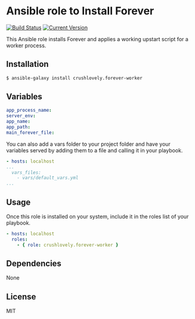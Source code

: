 # Ansible role to Install Forever

[![Build Status](http://img.shields.io/travis/crushlovely/ansible-forever-worker.svg?style=flat)](https://travis-ci.org/crushlovely/ansible-forever-worker)
[![Current Version](http://img.shields.io/github/release/crushlovely/ansible-forever-worker.svg?style=flat)](https://galaxy.ansible.com/list#/roles/1180)

This Ansible role installs Forever and applies a working upstart script for a worker process.

## Installation

``` bash
$ ansible-galaxy install crushlovely.forever-worker
```

## Variables

``` yaml
app_process_name:
server_env:
app_name:
app_path:
main_forever_file:
```
You can also add a vars folder to your project folder and have your variables served by adding them to a file and calling it in your playbook.

```yaml
- hosts: localhost
...
  vars_files:
    - vars/default_vars.yml
...
```

## Usage

Once this role is installed on your system, include it in the roles list of your playbook.

``` yaml
- hosts: localhost
  roles:
    - { role: crushlovely.forever-worker }
```

## Dependencies

None

## License

MIT